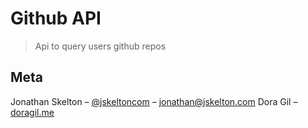 # Github API
> Api to query users github repos

## Meta

Jonathan Skelton – [@jskeltoncom](https://twitter.com/jskeltoncom) – jonathan@jskelton.com
Dora Gil – [doragil.me](http://doragil.me/)
